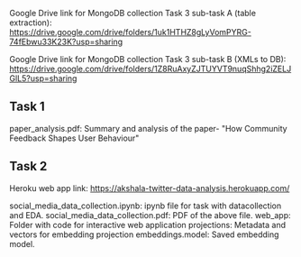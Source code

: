 Google Drive link for MongoDB collection Task 3 sub-task A (table extraction): https://drive.google.com/drive/folders/1uk1HTHZ8gLyVomPYRG-74fEbwu33K23K?usp=sharing

Google Drive link for MongoDB collection Task 3 sub-task B (XMLs to DB): https://drive.google.com/drive/folders/1Z8RuAxyZJTUYVT9nuqShhg2iZELJGlL5?usp=sharing 

Task 1
------------
paper_analysis.pdf: Summary and analysis of the paper- "How Community Feedback Shapes User Behaviour"

Task 2
------------
Heroku web app link: https://akshala-twitter-data-analysis.herokuapp.com/ 

social_media_data_collection.ipynb: ipynb file for task with datacollection and EDA.
social_media_data_collection.pdf: PDF of the above file.
web_app: Folder with code for interactive web application
projections: Metadata and vectors for embedding projection
embeddings.model: Saved embedding model. 
